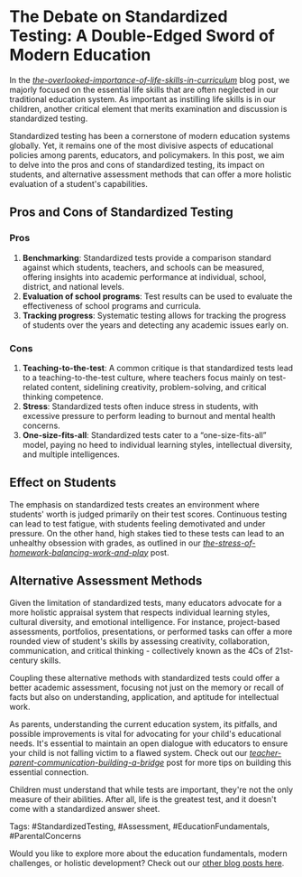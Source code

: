 # The Debate on Standardized Testing: A Double-Edged Sword of Modern Education

In the [*the-overlooked-importance-of-life-skills-in-curriculum*](/xedublog/education-fundamentals/the-overlooked-importance-of-life-skills-in-curriculum.html) blog post, we majorly focused on the essential life skills that are often neglected in our traditional education system. As important as instilling life skills is in our children, another critical element that merits examination and discussion is standardized testing.

Standardized testing has been a cornerstone of modern education systems globally. Yet, it remains one of the most divisive aspects of educational policies among parents, educators, and policymakers. In this post, we aim to delve into the pros and cons of standardized testing, its impact on students, and alternative assessment methods that can offer a more holistic evaluation of a student's capabilities.

## Pros and Cons of Standardized Testing

### Pros

1. **Benchmarking**: Standardized tests provide a comparison standard against which students, teachers, and schools can be measured, offering insights into academic performance at individual, school, district, and national levels.
2. **Evaluation of school programs**: Test results can be used to evaluate the effectiveness of school programs and curricula. 
3. **Tracking progress**: Systematic testing allows for tracking the progress of students over the years and detecting any academic issues early on.

### Cons

1. **Teaching-to-the-test**: A common critique is that standardized tests lead to a teaching-to-the-test culture, where teachers focus mainly on test-related content, sidelining creativity, problem-solving, and critical thinking competence.
2. **Stress**: Standardized tests often induce stress in students, with excessive pressure to perform leading to burnout and mental health concerns.
3. **One-size-fits-all**: Standardized tests cater to a “one-size-fits-all” model, paying no heed to individual learning styles, intellectual diversity, and multiple intelligences.

## Effect on Students

The emphasis on standardized tests creates an environment where students' worth is judged primarily on their test scores. Continuous testing can lead to test fatigue, with students feeling demotivated and under pressure. On the other hand, high stakes tied to these tests can lead to an unhealthy obsession with grades, as outlined in our [*the-stress-of-homework-balancing-work-and-play*](/xedublog/modern-challenges/the-stress-of-homework-balancing-work-and-play.html) post.

## Alternative Assessment Methods 

Given the limitation of standardized tests, many educators advocate for a more holistic appraisal system that respects individual learning styles, cultural diversity, and emotional intelligence. For instance, project-based assessments, portfolios, presentations, or performed tasks can offer a more rounded view of student's skills by assessing creativity, collaboration, communication, and critical thinking - collectively known as the 4Cs of 21st-century skills. 

Coupling these alternative methods with standardized tests could offer a better academic assessment, focusing not just on the memory or recall of facts but also on understanding, application, and aptitude for intellectual work.

As parents, understanding the current education system, its pitfalls, and possible improvements is vital for advocating for your child's educational needs. It's essential to maintain an open dialogue with educators to ensure your child is not falling victim to a flawed system. Check out our [*teacher-parent-communication-building-a-bridge*](/xedublog/parental-engagement/teacher-parent-communication-building-a-bridge.html) post for more tips on building this essential connection. 

Children must understand that while tests are important, they're not the only measure of their abilities. After all, life is the greatest test, and it doesn't come with a standardized answer sheet. 

Tags: #StandardizedTesting, #Assessment, #EducationFundamentals, #ParentalConcerns 

Would you like to explore more about the education fundamentals, modern challenges, or holistic development? Check out our [other blog posts here](#).